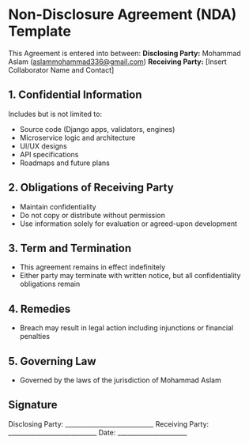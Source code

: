 # Non-Disclosure Agreement (NDA) Template

This Agreement is entered into between:
**Disclosing Party:** Mohammad Aslam (aslammohammad336@gmail.com)
**Receiving Party:** [Insert Collaborator Name and Contact]

## 1. Confidential Information
Includes but is not limited to:
- Source code (Django apps, validators, engines)
- Microservice logic and architecture
- UI/UX designs
- API specifications
- Roadmaps and future plans

## 2. Obligations of Receiving Party
- Maintain confidentiality
- Do not copy or distribute without permission
- Use information solely for evaluation or agreed-upon development

## 3. Term and Termination
- This agreement remains in effect indefinitely
- Either party may terminate with written notice, but all confidentiality obligations remain

## 4. Remedies
- Breach may result in legal action including injunctions or financial penalties

## 5. Governing Law
- Governed by the laws of the jurisdiction of Mohammad Aslam

## Signature
Disclosing Party: ____________________________
Receiving Party: ____________________________
Date: ______________________